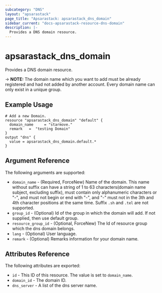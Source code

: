 ```yaml
---
subcategory: "DNS"
layout: "apsarastack"
page_title: "Apsarastack: apsarastack_dns_domain"
sidebar_current: "docs-apsarastack-resource-dns-domain"
description: |-
  Provides a DNS domain resource.
---
```


# apsarastack\_dns\_domain

Provides a DNS domain resource.

-> **NOTE:** The domain name which you want to add must be already registered and had not added by another account. Every domain name can only exist in a unique group.

## Example Usage

```
# Add a new Domain.
resource "apsarastack_dns_domain" "default" {
  domain_name     = "starmove."
  remark   =  "testing Domain"
}
output "dns" {
  value = apsarastack_dns_domain.default.*
}
```
## Argument Reference

The following arguments are supported:

* `domain_name` - (Required, ForceNew) Name of the domain. This name without suffix can have a string of 1 to 63 characters(domain name subject, excluding suffix), must contain only alphanumeric characters or "-", and must not begin or end with "-", and "-" must not in the 3th and 4th character positions at the same time. Suffix `.sh` and `.tel` are not supported.
* `group_id` - (Optional) Id of the group in which the domain will add. If not supplied, then use default group.
* `resource_group_id` - (Optional, ForceNew) The Id of resource group which the dns domain belongs.
* `lang` - (Optional) User language.
* `remark` - (Optional) Remarks information for your domain name.

## Attributes Reference

The following attributes are exported:

* `id` - This ID of this resource. The value is set to `domain_name`.
* `domain_id` - The domain ID.
* `dns_server` - A list of the dns server name.


